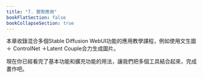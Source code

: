 ```yaml
---
title: "7. 實際應用"
bookFlatSection: false
bookCollapseSection: true
---
```


本章收錄混合多個Stable Diffusion WebUI功能的應用教學課程，例如使用文生圖＋ ControlNet ＋Latent Couple合力生成圖片。

現在你已經看完了基本功能和擴充功能的用法，讓我們把多個工具結合起來，完成畫作吧。
